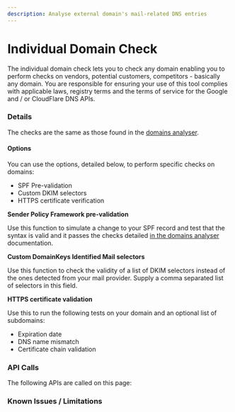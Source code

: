 ```yaml
---
description: Analyse external domain's mail-related DNS entries
---
```


# Individual Domain Check

The individual domain check lets you to check any domain enabling you to perform checks on vendors, potential customers, competitors - basically any domain. You are responsible for ensuring your use of this tool complies with applicable laws, registry terms and the terms of service for the Google and / or CloudFlare DNS APIs.

### Details

The checks are the same as those found in the [domains analyser](../../usingcipp/tenantadministration/domainsanalyser/#interpreting-results).

#### Options

You can use the options, detailed below, to perform specific checks on domains:

* SPF Pre-validation
* Custom DKIM selectors
* HTTPS certificate verification

**Sender Policy Framework pre-validation**

Use this function to simulate a change to your SPF record and test that the syntax is valid and it passes the checks detailed [in the domains analyser](../../usingcipp/tenantadministration/domainsanalyser/#sender-policy-framework-pass-test) documentation.

**Custom DomainKeys Identified Mail selectors**

Use this function to check the validity of a list of DKIM selectors instead of the ones detected from your mail provider. Supply a comma separated list of selectors in this field.

**HTTPS certificate validation**

Use this to run the following tests on your domain and an optional list of subdomains:

* Expiration date
* DNS name mismatch
* Certificate chain validation

### API Calls

The following APIs are called on this page:

### Known Issues / Limitations
